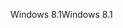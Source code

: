 <span data-ttu-id="249fa-101">Windows 8.1</span><span class="sxs-lookup"><span data-stu-id="249fa-101">Windows 8.1</span></span>
